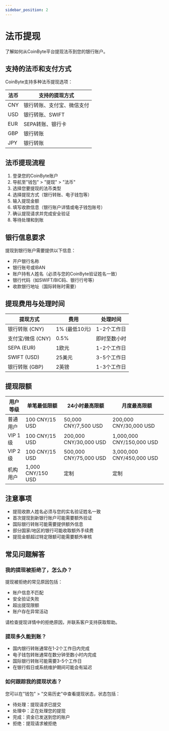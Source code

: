 ```yaml
---
sidebar_position: 2
---
```


# 法币提现

了解如何从CoinByte平台提现法币到您的银行账户。

## 支持的法币和支付方式

CoinByte支持多种法币提现选项：

| 法币 | 支持的提现方式 |
|------|--------------|
| CNY  | 银行转账、支付宝、微信支付 |
| USD  | 银行转账、SWIFT |
| EUR  | SEPA转账、银行卡 |
| GBP  | 银行转账 |
| JPY  | 银行转账 |

## 法币提现流程

1. 登录您的CoinByte账户
2. 导航至"钱包" > "提现" > "法币"
3. 选择您要提现的法币类型
4. 选择提现方式（银行转账、电子钱包等）
5. 输入提现金额
6. 填写收款信息（银行账户详情或电子钱包账号）
7. 确认提现请求并完成安全验证
8. 等待处理和到账

## 银行信息要求

提现到银行账户需要提供以下信息：

- 开户银行名称
- 银行账号或IBAN
- 账户持有人姓名（必须与您的CoinByte验证姓名一致）
- 银行代码（如SWIFT/BIC码、银行行号等）
- 收款银行地址（国际转账时需要）

## 提现费用与处理时间

| 提现方式 | 费用 | 处理时间 |
|---------|------|---------|
| 银行转账 (CNY) | 1% (最低10元) | 1-2个工作日 |
| 支付宝/微信 (CNY) | 0.5% | 即时至数小时 |
| SEPA (EUR) | 1欧元 | 1-2个工作日 |
| SWIFT (USD) | 25美元 | 3-5个工作日 |
| 银行转账 (GBP) | 2英镑 | 1-3个工作日 |

## 提现限额

| 用户等级 | 单笔最低限额 | 24小时最高限额 | 月度最高限额 |
|---------|------------|--------------|------------|
| 普通用户 | 100 CNY/15 USD | 50,000 CNY/7,500 USD | 200,000 CNY/30,000 USD |
| VIP 1级 | 100 CNY/15 USD | 200,000 CNY/30,000 USD | 1,000,000 CNY/150,000 USD |
| VIP 2级 | 100 CNY/15 USD | 500,000 CNY/75,000 USD | 3,000,000 CNY/450,000 USD |
| 机构用户 | 1,000 CNY/150 USD | 定制 | 定制 |

## 注意事项

- 提现收款人姓名必须与您的实名验证姓名一致
- 首次提现到新银行账户可能需要额外验证
- 国际银行转账可能需要提供额外信息
- 部分国家/地区的银行可能收取额外手续费
- 提现金额超过特定限额可能需要额外审核

## 常见问题解答

### 我的提现被拒绝了，怎么办？

提现被拒绝的常见原因包括：
- 账户信息不匹配
- 安全验证失败
- 超出提现限额
- 账户存在异常活动

请检查提现详情中的拒绝原因，并联系客户支持获取帮助。

### 提现多久能到账？

- 国内银行转账通常在1-2个工作日内完成
- 电子钱包转账通常在数分钟至数小时内完成
- 国际银行转账可能需要3-5个工作日
- 在银行假日或系统维护期间可能会有延迟

### 如何跟踪我的提现状态？

您可以在"钱包" > "交易历史"中查看提现状态，状态包括：
- 待处理：提现请求已提交
- 处理中：正在处理您的提现
- 完成：资金已发送到您的账户
- 拒绝：提现请求被拒绝 